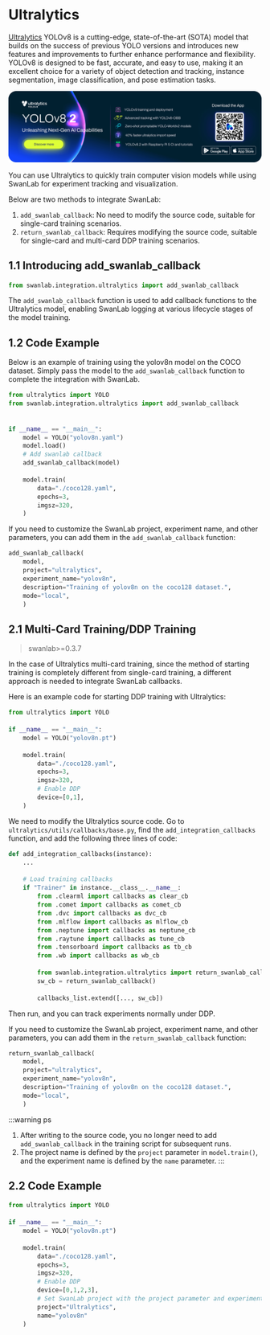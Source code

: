 # Ultralytics

[Ultralytics](https://github.com/ultralytics/ultralytics) YOLOv8 is a cutting-edge, state-of-the-art (SOTA) model that builds on the success of previous YOLO versions and introduces new features and improvements to further enhance performance and flexibility. YOLOv8 is designed to be fast, accurate, and easy to use, making it an excellent choice for a variety of object detection and tracking, instance segmentation, image classification, and pose estimation tasks.

![ultralytics](/assets/ig-ultralytics.png)

You can use Ultralytics to quickly train computer vision models while using SwanLab for experiment tracking and visualization.

Below are two methods to integrate SwanLab:
1. `add_swanlab_callback`: No need to modify the source code, suitable for single-card training scenarios.
2. `return_swanlab_callback`: Requires modifying the source code, suitable for single-card and multi-card DDP training scenarios.

## 1.1 Introducing add_swanlab_callback

```python
from swanlab.integration.ultralytics import add_swanlab_callback
```

The `add_swanlab_callback` function is used to add callback functions to the Ultralytics model, enabling SwanLab logging at various lifecycle stages of the model training.

## 1.2 Code Example

Below is an example of training using the yolov8n model on the COCO dataset. Simply pass the model to the `add_swanlab_callback` function to complete the integration with SwanLab.

```python {9}
from ultralytics import YOLO
from swanlab.integration.ultralytics import add_swanlab_callback


if __name__ == "__main__":
    model = YOLO("yolov8n.yaml")
    model.load()
    # Add swanlab callback
    add_swanlab_callback(model)

    model.train(
        data="./coco128.yaml",
        epochs=3, 
        imgsz=320,
    )
```

If you need to customize the SwanLab project, experiment name, and other parameters, you can add them in the `add_swanlab_callback` function:

```python
add_swanlab_callback(
    model,
    project="ultralytics",
    experiment_name="yolov8n",
    description="Training of yolov8n on the coco128 dataset.",
    mode="local",
    )
```

## 2.1 Multi-Card Training/DDP Training

> swanlab>=0.3.7

In the case of Ultralytics multi-card training, since the method of starting training is completely different from single-card training, a different approach is needed to integrate SwanLab callbacks.

Here is an example code for starting DDP training with Ultralytics:

```python
from ultralytics import YOLO

if __name__ == "__main__":
    model = YOLO("yolov8n.pt")

    model.train(
        data="./coco128.yaml",
        epochs=3, 
        imgsz=320,
        # Enable DDP
        device=[0,1],
    )
```

We need to modify the Ultralytics source code. Go to `ultralytics/utils/callbacks/base.py`, find the `add_integration_callbacks` function, and add the following three lines of code:

```python (15,16,18)
def add_integration_callbacks(instance):
    ...
    
    # Load training callbacks
    if "Trainer" in instance.__class__.__name__:
        from .clearml import callbacks as clear_cb
        from .comet import callbacks as comet_cb
        from .dvc import callbacks as dvc_cb
        from .mlflow import callbacks as mlflow_cb
        from .neptune import callbacks as neptune_cb
        from .raytune import callbacks as tune_cb
        from .tensorboard import callbacks as tb_cb
        from .wb import callbacks as wb_cb

        from swanlab.integration.ultralytics import return_swanlab_callback
        sw_cb = return_swanlab_callback()

        callbacks_list.extend([..., sw_cb])
```

Then run, and you can track experiments normally under DDP.

If you need to customize the SwanLab project, experiment name, and other parameters, you can add them in the `return_swanlab_callback` function:

```python
return_swanlab_callback(
    model,
    project="ultralytics",
    experiment_name="yolov8n",
    description="Training of yolov8n on the coco128 dataset.",
    mode="local",
    )
```

:::warning ps
1. After writing to the source code, you no longer need to add `add_swanlab_callback` in the training script for subsequent runs.
2. The project name is defined by the `project` parameter in `model.train()`, and the experiment name is defined by the `name` parameter.
:::

## 2.2 Code Example

```python
from ultralytics import YOLO

if __name__ == "__main__":
    model = YOLO("yolov8n.pt")

    model.train(
        data="./coco128.yaml",
        epochs=3, 
        imgsz=320,
        # Enable DDP
        device=[0,1,2,3],
        # Set SwanLab project with the project parameter and experiment name with the name parameter
        project="Ultralytics",
        name="yolov8n"
    )
```